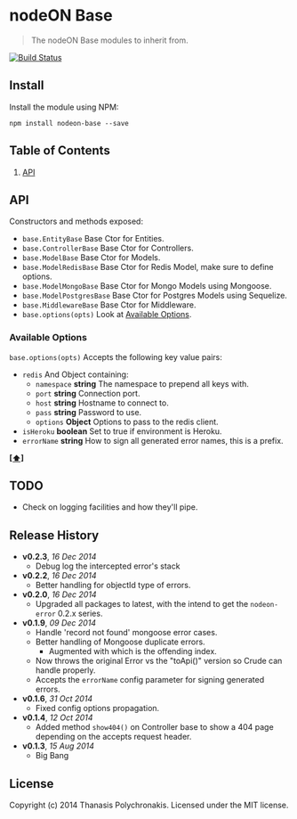 # nodeON Base

> The nodeON Base modules to inherit from.

[![Build Status](https://secure.travis-ci.org/thanpolas/nodeON-base.png?branch=master)](http://travis-ci.org/thanpolas/nodeON-base)


## Install

Install the module using NPM:

```
npm install nodeon-base --save
```

## <a name='TOC'>Table of Contents</a>

1. [API](#api)

## API

Constructors and methods exposed:

* `base.EntityBase` Base Ctor for Entities.
* `base.ControllerBase` Base Ctor for Controllers.
* `base.ModelBase` Base Ctor for Models.
* `base.ModelRedisBase` Base Ctor for Redis Model, make sure to define options.
* `base.ModelMongoBase` Base Ctor for Mongo Models using Mongoose.
* `base.ModelPostgresBase` Base Ctor for Postgres Models using Sequelize.
* `base.MiddlewareBase` Base Ctor for Middleware.
* `base.options(opts)` Look at [Available Options](#available-options).

### Available Options

`base.options(opts)` Accepts the following key value pairs:

* `redis` And Object containing:
    * `namespace` **string** The namespace to prepend all keys with.
    * `port` **string** Connection port.
    * `host` **string** Hostname to connect to.
    * `pass` **string** Password to use.
    * `options` **Object** Options to pass to the redis client.
* `isHeroku` **boolean** Set to true if environment is Heroku.
* `errorName` **string** How to sign all generated error names, this is a prefix.

**[[⬆]](#TOC)**

## TODO

* Check on logging facilities and how they'll pipe.

## Release History

- **v0.2.3**, *16 Dec 2014*
    - Debug log the intercepted error's stack
- **v0.2.2**, *16 Dec 2014*
    - Better handling for objectId type of errors.
- **v0.2.0**, *16 Dec 2014*
    - Upgraded all packages to latest, with the intend to get the `nodeon-error` 0.2.x series.
- **v0.1.9**, *09 Dec 2014*
    - Handle 'record not found' mongoose error cases.
    - Better handling of Mongoose duplicate errors.
        - Augmented with which is the offending index.
    - Now throws the original Error vs the "toApi()" version so Crude can handle properly.
    - Accepts the `errorName` config parameter for signing generated errors.
- **v0.1.6**, *31 Oct 2014*
    - Fixed config options propagation.
- **v0.1.4**, *12 Oct 2014*
    - Added method `show404()` on Controller base to show a 404 page depending on the accepts request header.
- **v0.1.3**, *15 Aug 2014*
    - Big Bang

## License

Copyright (c) 2014 Thanasis Polychronakis. Licensed under the MIT license.
